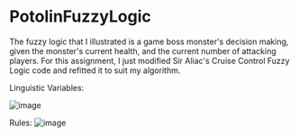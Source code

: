 # PotolinFuzzyLogic
The fuzzy logic that I illustrated is a game boss monster's decision making, given the monster's current health, and the current number of attacking players. For this assignment, I just modified Sir Aliac's Cruise Control Fuzzy Logic code and refitted it to suit my algorithm.


Linguistic Variables:

![image](https://user-images.githubusercontent.com/111875528/207600520-8bb48a57-c3f0-4b69-af94-e28aab1c5507.png)


Rules:
![image](https://user-images.githubusercontent.com/111875528/207600881-94290104-6e3d-4b86-ba4c-5d808e16f378.png)







